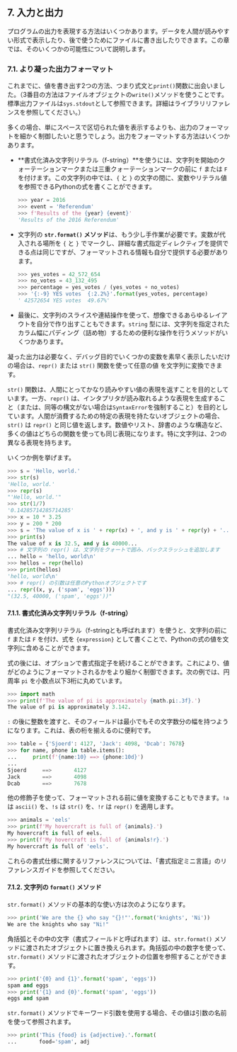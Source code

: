 <!-- translate/tutorial_007.md -->

## 7. 入力と出力

プログラムの出力を表現する方法はいくつかあります。データを人間が読みやすい形式で表示したり、後で使うためにファイルに書き出したりできます。この章では、そのいくつかの可能性について説明します。

### 7.1. より凝った出力フォーマット

これまでに、値を書き出す2つの方法、つまり式文と`print()`関数に出会いました。（3番目の方法はファイルオブジェクトの`write()`メソッドを使うことです。標準出力ファイルは`sys.stdout`として参照できます。詳細はライブラリリファレンスを参照してください。）

多くの場合、単にスペースで区切られた値を表示するよりも、出力のフォーマットを細かく制御したいと思うでしょう。出力をフォーマットする方法はいくつかあります。

*   **書式化済み文字列リテラル（f-string）**を使うには、文字列を開始のクォーテーションマークまたは三重クォーテーションマークの前に `f` または `F` を付けます。この文字列の中では、`{` と `}` の文字の間に、変数やリテラル値を参照できるPythonの式を書くことができます。

    ```python
    >>> year = 2016
    >>> event = 'Referendum'
    >>> f'Results of the {year} {event}'
    'Results of the 2016 Referendum'
    ```

*   文字列の **`str.format()` メソッド**は、もう少し手作業が必要です。変数が代入される場所を `{` と `}` でマークし、詳細な書式指定ディレクティブを提供できる点は同じですが、フォーマットされる情報も自分で提供する必要があります。

    ```python
    >>> yes_votes = 42_572_654
    >>> no_votes = 43_132_495
    >>> percentage = yes_votes / (yes_votes + no_votes)
    >>> '{:-9} YES votes  {:2.2%}'.format(yes_votes, percentage)
    ' 42572654 YES votes  49.67%'
    ```

*   最後に、文字列のスライスや連結操作を使って、想像できるあらゆるレイアウトを自分で作り出すこともできます。`string` 型には、文字列を指定されたカラム幅にパディング（詰め物）するための便利な操作を行うメソッドがいくつかあります。

凝った出力は必要なく、デバッグ目的でいくつかの変数を素早く表示したいだけの場合は、`repr()` または `str()` 関数を使って任意の値
を文字列に変換できます。

`str()` 関数は、人間にとってかなり読みやすい値の表現を返すことを目的としています。一方、`repr()` は、インタプリタが読み取れるような表現を生成すること（または、同等の構文がない場合は`SyntaxError`を強制すること）を目的としています。人間が消費するための特定の表現を持たないオブジェクトの場合、`str()` は `repr()` と同じ値を返します。数値やリスト、辞書のような構造など、多くの値はどちらの関数を使っても同じ表現になります。特に文字列は、2つの異なる表現を持ちます。

いくつか例を挙げます。

```python
>>> s = 'Hello, world.'
>>> str(s)
'Hello, world.'
>>> repr(s)
"'Hello, world.'"
>>> str(1/7)
'0.14285714285714285'
>>> x = 10 * 3.25
>>> y = 200 * 200
>>> s = 'The value of x is ' + repr(x) + ', and y is ' + repr(y) + '...'
>>> print(s)
The value of x is 32.5, and y is 40000...
>>> # 文字列の repr() は、文字列をクォートで囲み、バックスラッシュを追加します
... hello = 'hello, world\n'
>>> hellos = repr(hello)
>>> print(hellos)
'hello, world\n'
>>> # repr() の引数は任意のPythonオブジェクトです
... repr((x, y, ('spam', 'eggs')))
"(32.5, 40000, ('spam', 'eggs'))"
```

#### 7.1.1. 書式化済み文字列リテラル（f-string）

書式化済み文字列リテラル（f-stringとも呼ばれます）を使うと、文字列の前に `f` または `F` を付け、式を `{expression}` として書くことで、Pythonの式の値を文字列に含めることができます。

式の後には、オプションで書式指定子を続けることができます。これにより、値がどのようにフォーマットされるかをより細かく制御できます。次の例では、円周率 `pi` を小数点以下3桁に丸めています。

```python
>>> import math
>>> print(f'The value of pi is approximately {math.pi:.3f}.')
The value of pi is approximately 3.142.
```

`:` の後に整数を渡すと、そのフィールドは最小でもその文字数分の幅を持つようになります。これは、表の桁を揃えるのに便利です。

```python
>>> table = {'Sjoerd': 4127, 'Jack': 4098, 'Dcab': 7678}
>>> for name, phone in table.items():
...     print(f'{name:10} ==> {phone:10d}')
...
Sjoerd     ==>       4127
Jack       ==>       4098
Dcab       ==>       7678
```

他の修飾子を使って、フォーマットされる前に値を変換することもできます。`!a` は `ascii()` を、`!s` は `str()` を、`!r` は `repr()` を適用します。

```python
>>> animals = 'eels'
>>> print(f'My hovercraft is full of {animals}.')
My hovercraft is full of eels.
>>> print(f'My hovercraft is full of {animals!r}.')
My hovercraft is full of 'eels'.
```

これらの書式仕様に関するリファレンスについては、「書式指定ミニ言語」のリファレンスガイドを参照してください。

#### 7.1.2. 文字列の `format()` メソッド

`str.format()` メソッドの基本的な使い方は次のようになります。

```python
>>> print('We are the {} who say "{}!"'.format('knights', 'Ni'))
We are the knights who say "Ni!"
```

角括弧とその中の文字（書式フィールドと呼ばれます）は、`str.format()` メソッドに渡されたオブジェクトに置き換えられます。角括弧の中の数字を使って、`str.format()` メソッドに渡されたオブジェクトの位置を参照することができます。

```python
>>> print('{0} and {1}'.format('spam', 'eggs'))
spam and eggs
>>> print('{1} and {0}'.format('spam', 'eggs'))
eggs and spam
```

`str.format()` メソッドでキーワード引数を使用する場合、その値は引数の名前を使って参照されます。

```python
>>> print('This {food} is {adjective}.'.format(
...       food='spam', adj